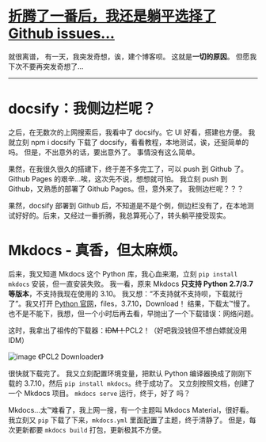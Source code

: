 # [折腾了一番后，我还是躺平选择了 Github issues...](https://github.com/miner233/blog/issues/2)

就很离谱，
有一天，我突发奇想，诶，建个博客呗。
这就是**一切的原因**。
但愿我下次不要再突发奇想了...
***

# docsify：我侧边栏呢？
之后，在无数次的上网搜索后，我看中了 docsify。它 UI 好看，搭建也方便。
我就立刻 npm i docsify 下载了 docsify，看看教程，本地测试，诶，还挺简单的吗。
但是，不出意外的话，要出意外了。
事情没有这么简单。

果然，在我很久很久的搭建下，终于差不多完工了，可以 push 到 Github 了。Github Pages 的艰辛...唉，这次先不说，想想就可怕。
我立刻 push 到 Github，又熟悉的部署了 Github Pages。但，意外来了。
我侧边栏呢？？？

果然，docsify 部署到 Github 后，不知道是不是个例，侧边栏没有了，在本地测试好好的。后来，又经过一番折腾，我总算死心了，转头躺平接受现实。

# Mkdocs - 真香，但太麻烦。
后来，我又知道 Mkdocs 这个 Python 库，我心血来潮，立刻 `pip install mkdocs` 安装，但一直安装失败。
我一看，原来 Mkdocs **只支持 Python 2.7/3.7 等版本**，不支持我现在使用的 3.10。
我又想：“不支持就不支持呗，下载就行了”。我又打开 [Python 官网](https://python.org)，files，3.7.10，Download！
结果，下载太™慢了。也不是不能下，我想，但一个小时后再去看，早抛出了一个下载错误：网络问题。

这时，我拿出了祖传的下载器：~~IDM！~~PCL2！（好吧我没钱但不想白嫖就没用 IDM）

![image](https://user-images.githubusercontent.com/110521837/207831713-c634efb0-8918-4de8-9b5f-ef26a4621c49.png)
《PCL2 Downloader》

很快就下载完了。
我又立刻配置环境变量，把默认 Python 编译器换成了刚刚下载的 3.7.10，然后 `pip install mkdocs`。终于成功了。
又立刻按照文档，创建了一个 Mkdocs 项目。
`mkdocs serve` 运行，终于，好了
吗？

Mkdocs...太™难看了，我上网一搜，有一个主题叫 Mkdocs Material，很好看。
我立刻又 `pip` 下载了下来，`mkdocs.yml` 里面配置了主题，终于清静了。
但是，每次更新都要 `mkdocs build` 打包，更新极其不方便。